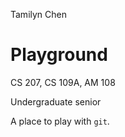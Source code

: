Tamilyn Chen
# Playground
CS 207, CS 109A, AM 108

Undergraduate senior

A place to play with `git`.
